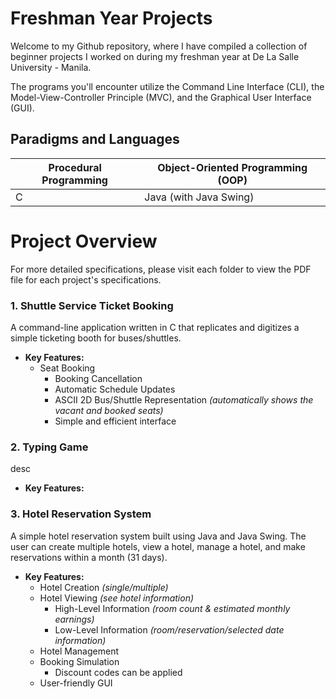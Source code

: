 # Freshman Year Projects
Welcome to my Github repository, where I have compiled a collection of beginner projects I worked on during my freshman year at De La Salle University - Manila. 

The programs you'll encounter utilize the Command Line Interface (CLI), the Model-View-Controller Principle (MVC), and the Graphical User Interface (GUI).

## Paradigms and Languages
| Procedural Programming | Object-Oriented Programming (OOP) |
|--|--|
| C | Java (with Java Swing) |

# Project Overview
For more detailed specifications, please visit each folder to view the PDF file for each project's specifications.


### 1. Shuttle Service Ticket Booking
A command-line application written in C that replicates and digitizes a simple ticketing booth for buses/shuttles.
 - **Key Features:**
 	- Seat Booking
    	- Booking Cancellation
       	- Automatic Schedule Updates
      	- ASCII 2D Bus/Shuttle Representation *(automatically shows the vacant and booked seats)*
      	- Simple and efficient interface




### 2. Typing Game
desc
 - **Key Features:**




### 3. Hotel Reservation System
A simple hotel reservation system built using Java and Java Swing. The user can create multiple hotels, view a hotel, manage a hotel, and make reservations within a month (31 days).
 - **Key Features:**
	 - Hotel Creation *(single/multiple)* 
	  - Hotel Viewing *(see hotel information)* 
		   - High-Level Information *(room count & estimated monthly earnings)*
		   - Low-Level Information *(room/reservation/selected date information)*
	  - Hotel Management
	  - Booking Simulation 
		   - Discount codes can be applied
	  - User-friendly GUI
